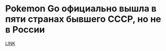 # Pokemon Go официально вышла в пяти странах бывшего СССР, но не в России



[LINK](https://varlamov.ru/1990469.html)